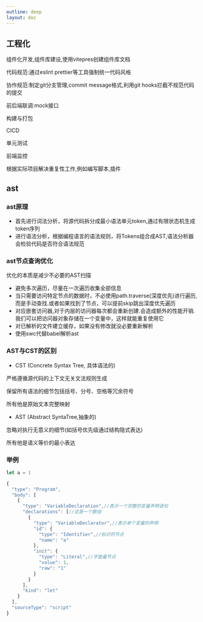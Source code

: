 ```yaml
---
outline: deep
layout: doc
---
```

## 工程化
组件化开发,组件库建设,使用vitepres创建组件库文档

代码规范:通过eslint prettier等工具强制统一代码风格

协作规范:制定git分支管理,commit message格式,利用git hooks拦截不规范代码的提交

前后端联调:mock接口

构建与打包

CICD

单元测试

前端监控

根据实际项目解决重复性工作,例如编写脚本,插件

## ast
### ast原理
* 首先进行词法分析，将源代码拆分成最小语法单元token,通过有限状态机生成token序列
* 进行语法分析，根据编程语言的语法规则，将Tokens组合成AST,语法分析器会检验代码是否符合语法规范

### ast节点查询优化
优化的本质是减少不必要的AST扫描

* 避免多次遍历，尽量在一次遍历收集全部信息
* 当只需要访问特定节点的数据时，不必使用path.traverse(深度优先)进行遍历,而是手动查找.或者如果找到了节点，可以提前skip跳出深度优先遍历
* 对应嵌套访问器,对于内层的访问器每次都会重新创建.会造成额外的性能开销.我们可以把访问器对象存储在一个变量中，这样就能重复使用它
* 对已解析的文件建立缓存，如果没有修改就没必要重新解析
* 使用swc代替babel解析ast


### AST与CST的区别
* CST (Concrete Syntax Tree, 具体语法的)

严格遵循源代码的上下文无关文法规则生成

保留所有语法的细节包括括号、分号、空格等冗余符号

所有他是原始文本完整映射
* AST (Abstract SyntaTree,抽象的)

忽略对执行无意义的细节(如括号优先级通过结构隐式表达)

所有他是语义等价的最小表达

### 举例
```js
let a = 1
```
```js
{
  "type": "Program",
  "body": [
    {
      "type": "VariableDeclaration",//表示一个完整的变量声明语句
      "declarations": [//这是一个数组
        {
          "type": "VariableDeclarator",//表示单个变量的声明
          "id": {
            "type": "Identifier",//标识符节点
            "name": "a"
          },
          "init": {
            "type": "Literal",//字面量节点
            "value": 1,
            "raw": "1"
          }
        }
      ],
      "kind": "let"
    }
  ],
  "sourceType": "script"
}
```

